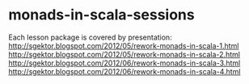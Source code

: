 monads-in-scala-sessions
========================

Each lesson package is covered by presentation:<br>
http://sgektor.blogspot.com/2012/05/rework-monads-in-scala-1.html <br>
http://sgektor.blogspot.com/2012/05/rework-monads-in-scala-2.html <br>
http://sgektor.blogspot.com/2012/06/rework-monads-in-scala-3.html <br>
http://sgektor.blogspot.com/2012/06/rework-monads-in-scala-4.html <br>